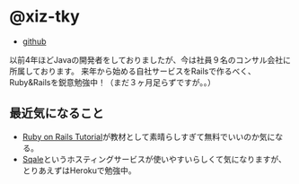 # @xiz-tky

- [github](https://github.com/xiz-tky)

以前4年ほどJavaの開発者をしておりましたが、今は社員９名のコンサル会社に所属しております。
来年から始める自社サービスをRailsで作るべく、Ruby&Railsを鋭意勉強中！（まだ３ヶ月足らずですが。。）

## 最近気になること

* [Ruby on Rails Tutorial](http://railstutorial.jp)が教材として素晴らしすぎて無料でいいのか気になる。
* [Sqale](http://sqale.jp/)というホスティングサービスが使いやすいらしくて気になりますが、とりあえずはHerokuで勉強中。
